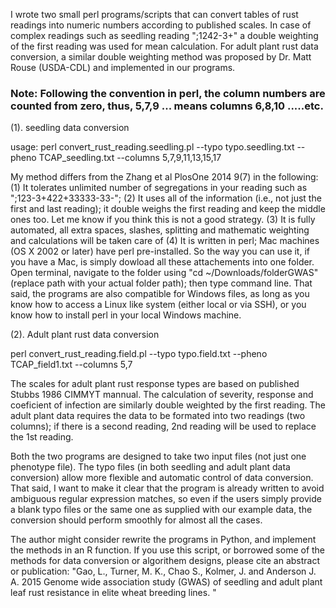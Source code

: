 I wrote two small perl programs/scripts that can convert tables of rust readings into numeric numbers according to published scales. In case of complex readings such as seedling reading ";1242-3+" a double weighting of the first reading was used for mean calculation. For adult plant rust data conversion, a similar double weighting method was proposed by Dr. Matt Rouse (USDA-CDL) and implemented in our programs.

### Note: Following the convention in perl, the column numbers are counted from zero, thus, 5,7,9 ... means columns 6,8,10 .....etc.

(1). seedling data conversion 

usage: perl convert_rust_reading.seedling.pl --typo typo.seedling.txt --pheno TCAP_seedling.txt --columns 5,7,9,11,13,15,17


My method differs from the Zhang et al PlosOne 2014 9(7) in the following:
(1) It tolerates unlimited number of segregations in your reading such as ";123-3+422+33333-33-";
(2) It uses all of the information (i.e., not just the first and last reading); it double weighs the first reading and keep the middle ones too. Let me know if you think this is not a good strategy.
(3) It is fully automated, all extra spaces, slashes, splitting and mathematic weighting and calculations will be taken care of
(4) It is written in perl; Mac machines (OS X 2002 or later) have perl pre-installed.  So the way you can use it, if you have a Mac, is simply dowload all these attachements into one folder. Open terminal, navigate to  the folder using "cd ~/Downloads/folderGWAS" (replace path with your actual folder path); then type command line. That said, the programs are also compatible for Windows files, as long as you know how to access a Linux like system (either local or via SSH), or you know how to install perl in your local Windows machine.

(2). Adult plant rust data conversion

perl convert_rust_reading.field.pl --typo typo.field.txt --pheno TCAP_field1.txt --columns 5,7

The scales for adult plant rust response types are based on published Stubbs 1986 CIMMYT mannual. The calculation of severity, response and coeficient of infection are similarly double weighted by the first reading. The adult plant data requires the data to be formated into two readings (two columns); if there is a second reading, 2nd reading will be used to replace the 1st reading.

Both the two programs are designed to take two input files (not just one phenotype file). The typo files (in both seedling and adult plant data conversion) allow more flexible and automatic control of data conversion. That said, I want to make it clear that the program is already written to avoid ambiguous regular expression matches, so even if the users simply provide a blank typo files or the same one as supplied with our example data, the conversion should perform smoothly for almost all the cases.

The author might consider rewrite the programs in Python, and implement the methods in an R function. If you use this script, or borrowed some of the methods for data conversion or algorithem designs, please cite an abstract or publication: "Gao, L., Turner, M. K., Chao S., Kolmer, J. and Anderson J. A. 2015 Genome wide association study (GWAS) of seedling and adult plant leaf rust resistance in elite wheat breeding lines. "

